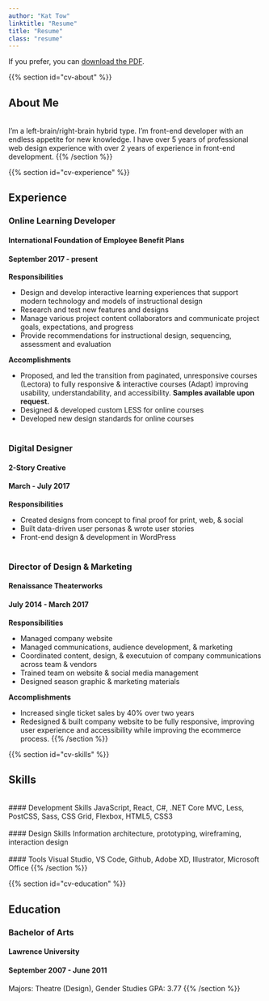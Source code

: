 ```yaml
---
author: "Kat Tow"
linktitle: "Resume"
title: "Resume"
class: "resume"
---
```


If you prefer, you can <a href="/ResumeTow.pdf">download the PDF</a>.

{{% section id="cv-about" %}}

## About Me

<br>
I’m a left-brain/right-brain hybrid type. I’m front-end developer with an endless appetite for new knowledge. I have over 5 years of professional web design experience with over 2 years of experience in front-end development.
{{% /section %}}

{{% section id="cv-experience" %}}

## Experience

### Online Learning Developer

#### International Foundation of Employee Benefit Plans

#### September 2017 - present

**Responsibilities**

- Design and develop interactive learning experiences that support modern technology and models of instructional design
- Research and test new features and designs
- Manage various project content collaborators and communicate project goals, expectations, and progress
- Provide recommendations for instructional design, sequencing, assessment and evaluation

**Accomplishments**

- Proposed, and led the transition from paginated, unresponsive courses (Lectora) to fully responsive & interactive courses (Adapt) improving usability, understandability, and accessibility. **Samples available upon request.**
- Designed & developed custom LESS for online courses
- Developed new design standards for online courses
  <br>
  <br>

### Digital Designer

#### 2-Story Creative

#### March - July 2017

**Responsibilities**

- Created designs from concept to final proof for print, web, & social
- Built data-driven user personas & wrote user stories
- Front-end design & development in WordPress
  <br>
  <br>

### Director of Design & Marketing

#### Renaissance Theaterworks

#### July 2014 - March 2017

**Responsibilities**

- Managed company website
- Managed communications, audience development, & marketing
- Coordinated content, design, & executuion of company communications across team & vendors
- Trained team on website & social media management
- Designed season graphic & marketing materials

**Accomplishments**

- Increased single ticket sales by 40% over two years
- Redesigned & built company website to be fully responsive, improving user experience and accessibility while improving the ecommerce process.
  {{% /section %}}

{{% section id="cv-skills" %}}

## Skills

<br>
#### Development Skills
JavaScript, React, C#, .NET Core MVC, Less, PostCSS, Sass, CSS Grid, Flexbox, HTML5, CSS3
<br>
<br>
#### Design Skills
Information architecture, prototyping, wireframing, interaction design
<br>
<br>
#### Tools
Visual Studio, VS Code, Github, Adobe XD, Illustrator, Microsoft Office
{{% /section %}}

{{% section id="cv-education" %}}

## Education

<!-- ### Human-Computer Interaction

#### UW Milwaukee | MS Information Science & Technology

#### September 2017 - present

Part-time student. Expected graduation Spring 2021.

### Self-paced learning

#### edX, Coursera, IDF, and freeCodeCamp

#### September 2016 - present

A brief selection of completed courses:

- Principles of Designing for Humans
- Evaluating Designs with Users
- UX Design: From Concept to Wireframe
- User Experience: Research & Prototyping

_Extended list available upon request._ -->

### Bachelor of Arts

#### Lawrence University

#### September 2007 - June 2011

Majors: Theatre (Design), Gender Studies
GPA: 3.77
{{% /section %}}
